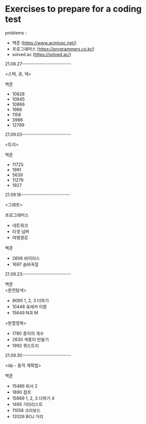# Exercises to prepare for a coding test
problems :
- 백준 (https://www.acmicpc.net/)
- 프로그래머스 (https://programmers.co.kr/)
- solved.ac (https://solved.ac/)

21.08.27-------------------------  
  
<스택, 큐, 덱>  
  
백준
- 10828 
- 10845    
- 10866   
- 1966  
- 1158  
- 3986  
- 12789  
  
21.09.03-------------------------  
  
<트리>  
  
백준
- 11725  
- 1991  
- 5639  
- 11279  
- 1927  
  
21.09.16-------------------------  
  
<그래프>  
  
프로그래머스
- 네트워크
- 타겟 넘버
- 여행경로

벡준
- 2606 바이러스
- 1697 숨바꼭질
  
21.09.23-------------------------  
  
백준  
<완전탐색>  
- 9095 1, 2, 3 더하기
- 10448	유레카 이론
- 15649 N과 M
  
<분할정복>  
- 1780 종이의 개수
- 2630 색종이 만들기
- 1992 쿼드트리
  
21.09.30-------------------------    
  
<dp - 동적 계획법>  
  
백준  
- 15486 퇴사 2
- 1890 점프
- 15989 1, 2, 3 더하기 4
- 1495 기타리스트
- 11058 크리보드
- 12026 BOJ 거리

